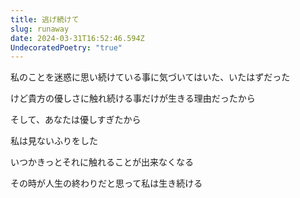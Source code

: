 ```yaml
---
title: 逃げ続けて
slug: runaway
date: 2024-03-31T16:52:46.594Z
UndecoratedPoetry: "true"
---
```

私のことを迷惑に思い続けている事に気づいてはいた、いたはずだった

けど貴方の優しさに触れ続ける事だけが生きる理由だったから

そして、あなたは優しすぎたから

私は見ないふりをした

いつかきっとそれに触れることが出来なくなる

その時が人生の終わりだと思って私は生き続ける